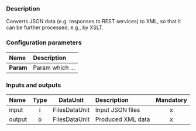 ### Description

Converts JSON data (e.g. responses to REST services) to XML, so that it can be further processed, e.g., by XSLT.

### Configuration parameters

| Name | Description |
|:----|:----|
|**Param** | Param which ...|

### Inputs and outputs

|Name |Type | DataUnit | Description | Mandatory |
|:--------|:------:|:------:|:-------------|:---------------------:|
|input |i |FilesDataUnit |Input JSON files |x|
|output |o |FilesDataUnit |Produced XML data |x|
